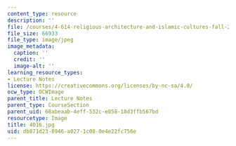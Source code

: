 ```yaml
---
content_type: resource
description: ''
file: /courses/4-614-religious-architecture-and-islamic-cultures-fall-2002/db871d238946a0271c080e4e22fc756e_4016.jpg
file_size: 66933
file_type: image/jpeg
image_metadata:
  caption: ''
  credit: ''
  image-alt: ''
learning_resource_types:
- Lecture Notes
license: https://creativecommons.org/licenses/by-nc-sa/4.0/
ocw_type: OCWImage
parent_title: Lecture Notes
parent_type: CourseSection
parent_uid: 68abeaab-4eff-532c-e858-18d3ffb567bd
resourcetype: Image
title: 4016.jpg
uid: db871d23-8946-a027-1c08-0e4e22fc756e
---
```

